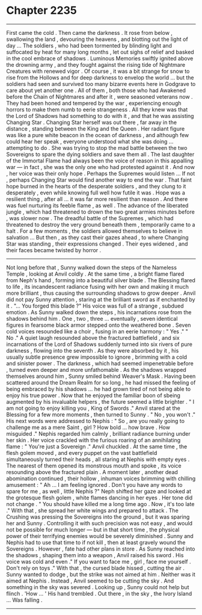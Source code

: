 
# Chapter 2235


---

First came the cold .
Then came the darkness .
It rose from below , swallowing the land , devouring the heavens , and blotting out the light of day …
The soldiers , who had been tormented by blinding light and suffocated by heat for many long months , let out sighs of relief and basked in the cool embrace of shadows . Luminous Memories swiftly ignited above the drowning army , and they fought against the rising tide of Nightmare Creatures with renewed vigor .
Of course , it was a bit strange for snow to rise from the Hollows and for deep darkness to envelop the world … but the soldiers had seen and survived too many bizarre events here in Godgrave to care about yet another one . All of them , both those who had Awakened before the Chain of Nightmares and after it , were seasoned veterans now . They had been honed and tempered by the war , experiencing enough horrors to make them numb to eerie strangeness .
All they knew was that the Lord of Shadows had something to do with it , and that he was assisting Changing Star .
Changing Star herself was out there , far away in the distance , standing between the King and the Queen . Her radiant figure was like a pure white beacon in the ocean of darkness , and although few could hear her speak , everyone understood what she was doing … attempting to do .
She was trying to stop the mad battle between the two Sovereigns to spare the dying soldiers and save them all . The last daughter of the Immortal Flame had always been the voice of reason in this appalling war — in fact , she was the only one who had protested against it . And now , her voice was their only hope .
Perhaps the Supremes would listen …
If not , perhaps Changing Star would find another way to end the war .
That faint hope burned in the hearts of the desperate soldiers , and they clung to it desperately , even while knowing full well how futile it was . Hope was a resilient thing , after all … it was far more resilient than reason . And there was fuel nurturing its feeble flame , as well .
The advance of the liberated jungle , which had threatened to drown the two great armies minutes before , was slower now . The dreadful battle of the Supremes , which had threatened to destroy the very ground beneath them , temporarily came to a halt .
For a few moments , the soldiers allowed themselves to believe in salvation …
But then , as they cast their gazes ahead , to where Changing Star was standing , their expressions changed .
Their eyes widened , and their faces became twisted by horror .
***
Not long before that , Sunny walked down the steps of the Nameless Temple , looking at Anvil coldly .
At the same time , a bright flame flared from Neph's hand , forming into a beautiful silver blade . The Blessing flared to life , its incandescent radiance fusing with her own and making it much more brilliant , thus causing the surrounding shadows to grow deeper .
Anvil did not pay Sunny attention , staring at the brilliant sword as if enchanted by it .
"... You forged this blade ?"
His voice was full of a strange , subdued emotion .
As Sunny walked down the steps , his incarnations rose from the shadows behind him . One , two , three … eventually , seven identical figures in fearsome black armor stepped onto the weathered bone .
Seven cold voices resounded like a choir , fusing in an eerie harmony :
" Yes ."
" No ."
A quiet laugh resounded above the fractured battlefield , and six incarnations of the Lord of Shadows suddenly turned into six rivers of pure darkness , flowing into the seventh . As they were absorbed by it , his usually subtle presence grew impossible to ignore , brimming with a cold and sinister power .
The darkness , which had seemed impenetrable before , turned even deeper and more unfathomable .
As the shadows wrapped themselves around him , Sunny smiled behind Weaver's Mask . Having been scattered around the Dream Realm for so long , he had missed the feeling of being embraced by his shadows … he had grown tired of not being able to enjoy his true power . Now that he enjoyed the familiar boon of sbeing augmented by his invaluable helpers , the future seemed a little brighter .
" I am not going to enjoy killing you , King of Swords ."
Anvil stared at the Blessing for a few more moments , then turned to Sunny .
" No , you won't ."
His next words were addressed to Nephis :
" So , are you really going to challenge me as a mere Saint , girl ? How bold … how brave . How misguided ."
Nephis regarded him calmly , brilliant radiance burning under her skin .
Her voice crackled with the furious roaring of an annihilating flame :
" You're just a Sovereign ."
Anvil chuckled .
At the same time , the flesh golem moved , and every puppet on the vast battlefield simultaneously turned their heads , all staring at Nephis with empty eyes .
The nearest of them opened its monstrous mouth and spoke , its voice resounding above the fractured plain . A moment later , another dead abomination continued , their hollow , inhuman voices brimming with chilling amusement :
" Ah … I am feeling ignored . Don't you have any words to spare for me , as well , little Nephis ?"
Neph shifted her gaze and looked at the grotesque flesh golem , white flames dancing in her eyes .
Her tone did not change .
" You should have killed me a long time ago . Now , it's too late ."
With that , she spread her white wings and prepared to attack .
The Crushing was pressing the Sovereigns into the ground , but it was sparing her and Sunny . Controlling it with such precision was not easy , and would not be possible for much longer — but in that short time , the physical power of their terrifying enemies would be severely diminished .
Sunny and Nephis had to use that time to if not kill , then at least gravely wound the Sovereigns .
However , fate had other plans in store .
As Sunny reached into the shadows , shaping them into a weapon , Anvil raised his sword .
His voice was cold and even ." If you want to face me , girl , face me yourself . Don't rely on toys ."
With that , the cursed blade hissed , cutting the air .
Sunny wanted to dodge , but the strike was not aimed at him . Neither was it aimed at Nephis .
Instead , Anvil seemed to be cutting the sky .
And something in the sky was severed .
Looking up , Sunny could not help but flinch .
'How … '
His hand trembled .
Out there , in the sky , the Ivory Island …
Was falling .

---

